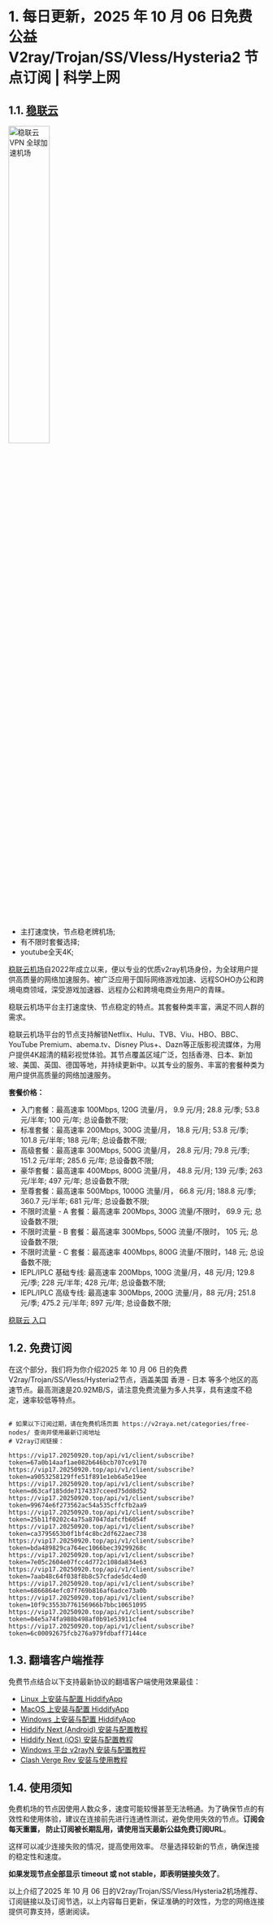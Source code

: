 # 1. 每日更新，2025 年 10 月 06 日免费公益 V2ray/Trojan/SS/Vless/Hysteria2 节点订阅 | 科学上网

## 1.1. <a  href="https://st01.20250920.top/1" target="_blank">稳联云</a>

<a href="https://st01.20250920.top/1" target="_blank"><image src="https://v2raya.net/images/stablenet/logo.png" style="width: 40%" title="稳联云 VPN 全球加速机场" alt="稳联云 VPN 全球加速机场"/> </a>

- 主打速度快，节点稳老牌机场;
- 有不限时套餐选择;
- youtube全天4K;

[稳联云机场](https://st01.20250920.top/1)自2022年成立以来，便以专业的优质v2ray机场身份，为全球用户提供高质量的网络加速服务。被广泛应用于国际网络游戏加速、远程SOHO办公和跨境电商领域，深受游戏加速器、远程办公和跨境电商业务用户的青睐。

稳联云机场平台主打速度快、节点稳定的特点。其套餐种类丰富，满足不同人群的需求。

稳联云机场平台的节点支持解锁Netflix、Hulu、TVB、Viu、HBO、BBC、YouTube Premium、abema.tv、Disney Plus+、Dazn等正版影视流媒体，为用户提供4K超清的精彩视觉体验。其节点覆盖区域广泛，包括香港、日本、新加坡、美国、英国、德国等地，并持续更新中。以其专业的服务、丰富的套餐种类为用户提供高质量的网络加速服务。

**套餐价格：**

-   入门套餐：最高速率 100Mbps, 120G 流量/月， 9.9 元/月; 28.8 元/季; 53.8 元/半年; 100 元/年; 总设备数不限;
-   标准套餐：最高速率 200Mbps, 300G 流量/月， 18.8 元/月; 53.8 元/季; 101.8 元/半年; 188 元/年; 总设备数不限;
-   高级套餐：最高速率 300Mbps, 500G 流量/月， 28.8 元/月; 79.8 元/季; 151.2 元/半年; 285.6 元/年; 总设备数不限;
-   豪华套餐：最高速率 400Mbps, 800G 流量/月， 48.8 元/月; 139 元/季; 263 元/半年; 497 元/年; 总设备数不限;
-   至尊套餐：最高速率 500Mbps, 1000G 流量/月， 66.8 元/月; 188.8 元/季; 360.7 元/半年; 681 元/年; 总设备数不限;
-   不限时流量 - A 套餐：最高速率 200Mbps, 300G 流量/不限时， 69.9 元; 总设备数不限;
-   不限时流量 - B 套餐：最高速率 300Mbps, 500G 流量/不限时， 105 元; 总设备数不限;
-   不限时流量 - C 套餐：最高速率 400Mbps, 800G 流量/不限时，148 元; 总设备数不限;
-   IEPL/IPLC 基础专线: 最高速率 200Mbps, 100G 流量/月，48 元/月; 129.8 元/季; 228 元/半年; 428 元/年; 总设备数不限;
-   IEPL/IPLC 高级专线: 最高速率 300Mbps, 200G 流量/月，88 元/月; 251.8 元/季; 475.2 元/半年; 897 元/年; 总设备数不限;

<a href="https://st01.20250920.top/1" target="_blank">稳联云 入口</a>

## 1.2. 免费订阅

在这个部分，我们将为你介绍2025 年 10 月 06 日的免费V2ray/Trojan/SS/Vless/Hysteria2节点，涵盖美国 香港 - 日本 等多个地区的高速节点。最高测速是20.92MB/S，请注意免费流量为多人共享，具有速度不稳定，速率较低等特点。

```code

# 如果以下订阅过期，请在免费机场页面 https://v2raya.net/categories/free-nodes/ 查询并使用最新订阅地址
# V2ray订阅链接：

https://vip17.20250920.top/api/v1/client/subscribe?token=67a0b14aaf1ae082b646bcb707ce9170
https://vip17.20250920.top/api/v1/client/subscribe?token=a9053258129ffe51f891e1eb6a5e19ee
https://vip17.20250920.top/api/v1/client/subscribe?token=d63caf185dde7174337cceed75dd8d52
https://vip17.20250920.top/api/v1/client/subscribe?token=99674e6f273562ac54a535cffcfb2aa9
https://vip17.20250920.top/api/v1/client/subscribe?token=25b11f0202c4a75a87047dafcfb6054f
https://vip17.20250920.top/api/v1/client/subscribe?token=ca3795653b0f1bf4c8bc2df622aec738
https://vip17.20250920.top/api/v1/client/subscribe?token=bda489829ca764ec1066bec39299268c
https://vip17.20250920.top/api/v1/client/subscribe?token=7e05c2604e07fcc4d772c108da834e63
https://vip17.20250920.top/api/v1/client/subscribe?token=7aab48c64f038f8b8c57cfade5dc4ed0
https://vip17.20250920.top/api/v1/client/subscribe?token=6866864efc07f769b816af6adce73a0b
https://vip17.20250920.top/api/v1/client/subscribe?token=10f9c3553b776156966b7bbc10651095
https://vip17.20250920.top/api/v1/client/subscribe?token=04e5a74fa988b498af0b91e53911cfe4
https://vip17.20250920.top/api/v1/client/subscribe?token=6c00092675fcb276a979fdbaff7144ce

```

## 1.3. 翻墙客户端推荐

免费节点结合以下支持最新协议的翻墙客户端使用效果最佳：

- [Linux 上安装与配置 HiddifyApp](https://proxyguide.org/hiddifyapp/linux/)
- [MacOS 上安装与配置 HiddifyApp](https://proxyguide.org/hiddifyapp/macos/)
- [Windows 上安装与配置 HiddifyApp](https://proxyguide.org/hiddifyapp/windows/)
- [Hiddify Next (Android) 安装与配置教程](https://proxyguide.org/hiddifyapp/android/)
- [Hiddify Next (iOS) 安装与配置教程](https://proxyguide.org/hiddifyapp/ios/)
- [Windows 平台 v2rayN 安装与配置教程](https://proxyguide.org/v2ray/v2rayN-install/)
- [Clash Verge Rev 安装与使用教程](https://proxyguide.org/clash/clash-verge-on-linux/)

## 1.4. 使用须知

免费机场的节点因使用人数众多，速度可能较慢甚至无法畅通。为了确保节点的有效性和使用体验，建议在连接前先进行连通性测试，避免使用失效的节点。**订阅会每天重置， 防止订阅被长期乱用，请使用当天最新公益免费订阅URL**。

这样可以减少连接失败的情况，提高使用效率。
尽量选择较新的节点，确保连接的稳定性和速度。

**如果发现节点全部显示 timeout 或 not stable，即表明链接失效了**。

以上介绍了2025 年 10 月 06 日的V2ray/Trojan/SS/Vless/Hysteria2机场推荐、订阅链接以及订阅节选，以上内容每日更新，保证准确的时效性，为您的网络连接提供可靠支持，感谢阅读。
